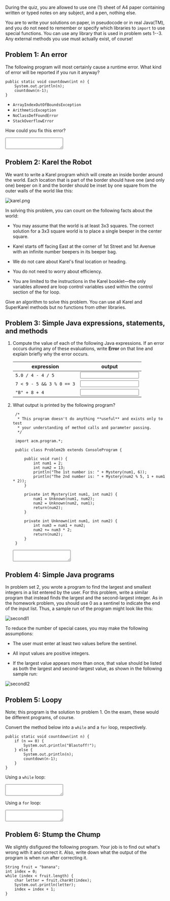During the quiz, you are allowed to use one (1) sheet of A4 paper containing
written or typed notes on any subject, and a pen, nothing else.

You are to write your solutions on paper, in pseudocode or in real Java(TM),
and you do not need to remember or specify which libraries to `import` to use
special functions. You can use any library that is used in problem sets 1--3.
Any external methods you use must actually exist, of course!

## Problem 1: An error

The following program will most certainly cause a runtime error. What kind of
error will be reported if you run it anyway?

	public static void countdown(int n) {
		System.out.println(n);
		countdown(n-1);
	}

* `ArrayIndexOutOfBoundsException`
* `ArithmeticException`
* `NoClassDefFoundError`
* `StackOverflowError`

How could you fix this error?

<textarea></textarea>

## Problem 2: Karel the Robot

We want to write a Karel program which will create an inside border around the
world. Each location that is part of the border should have one (and only one)
beeper on it and the border should be inset by one square from the outer walls
of the world like this:

![karel.png](karel.png)

In solving this problem, you can count on the following facts about the world:

* You may assume that the world is at least 3x3 squares. The correct solution
  for a 3x3 square world is to place a single beeper in the center square.

* Karel starts off facing East at the corner of 1st Street and 1st Avenue with
  an infinite number beepers in its beeper bag.

* We do not care about Karel's final location or heading.

* You do not need to worry about efficiency.

* You are limited to the instructions in the Karel booklet—the only variables
  allowed are loop control variables used within the control section of the for
  loop.

Give an algorithm to solve this problem. You can use all Karel and SuperKarel
methods but no functions from other libraries.

## Problem 3: Simple Java expressions, statements, and methods

1. Compute the value of each of the following Java expressions. If an error
occurs during any of these evaluations, write **Error** on that line and
explain briefly why the error occurs.

    |expression               |output |
    |-------------------------|-------|
    |`5.0 / 4 - 4 / 5`        |<input>|
    |`7 < 9 - 5 && 3 % 0 == 3`|<input>|
    |`"B" + 8 + 4`            |<input>|

2. What output is printed by the following program?

		/*
		 * This program doesn't do anything **useful** and exists only to test
		 * your understanding of method calls and parameter passing.
		 */

		import acm.program.*;
		
		public class Problem2b extends ConsoleProgram {

			public void run() {
				int num1 = 2;
				int num2 = 13;
				println("The 1st number is: " + Mystery(num1, 6));
				println("The 2nd number is: " + Mystery(num2 % 5, 1 + num1 * 2));
			}

			private int Mystery(int num1, int num2) {
				num1 = Unknown(num1, num2);
				num2 = Unknown(num2, num1);
				return(num2);
			}

			private int Unknown(int num1, int num2) {
				int num3 = num1 + num2;
				num2 += num3 * 2;
				return(num2);
			}
		}

	<textarea></textarea>

## Problem 4: Simple Java programs

In problem set 2, you wrote a program to find the largest and smallest integers
in a list entered by the user. For this problem, write a similar program that
instead finds the largest and the second-largest integer. As in the homework
problem, you should use 0 as a sentinel to indicate the end of the input list.
Thus, a sample run of the program might look like this:

![secondl1](secondl1.png)

To reduce the number of special cases, you may make the following assumptions:

* The user must enter at least two values before the sentinel.

* All input values are positive integers.

* If the largest value appears more than once, that value should be listed as
  both the largest and second-largest value, as shown in the following sample
  run:

![secondl2](secondl2.png)

## Problem 5: Loopy

Note; this program is the solution to problem 1. On the exam, these would be
different programs, of course.

Convert the method below into a `while` and a `for` loop, respectively.

	public static void countdown(int n) {
		if (n == 0) {
			System.out.println("Blastoff!");
		} else {
			System.out.println(n);
			countdown(n-1);
		}
	}

Using a `while` loop:

<textarea></textarea>

Using a `for` loop:

<textarea></textarea>

## Problem 6: Stump the Chump

We slightly disfigured the following program. Your job is to find out what's
wrong with it and correct it. Also, write down what the output of the program
is when run after correcting it.

	String fruit = "banana";
	int index = 0;
	while (index < fruit.length) {
		char letter = fruit.charAt(index);
		System.out.println(letter);
		index = index + 1;
	}
